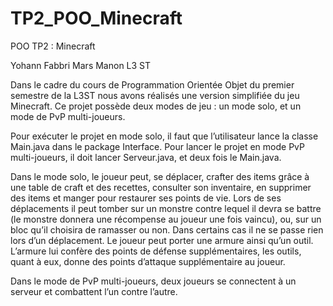# TP2_POO_Minecraft

POO
TP2 : Minecraft

Yohann Fabbri
Mars Manon
L3 ST

Dans le cadre du cours de Programmation Orientée Objet du premier semestre de la L3ST nous avons réalisés une version simplifiée du jeu Minecraft. Ce projet possède deux modes de jeu : un mode solo, et un mode de PvP multi-joueurs. 

Pour exécuter le projet en mode solo, il faut que l’utilisateur lance la classe Main.java dans le package Interface. Pour lancer le projet en mode PvP multi-joueurs, il doit lancer Serveur.java, et deux fois le Main.java.

Dans le mode solo, le joueur peut, se déplacer, crafter des items grâce à une table de craft et des recettes, consulter son inventaire, en supprimer des items et manger pour restaurer ses points de vie. Lors de ses déplacements il peut tomber sur un monstre contre lequel il devra se battre (le monstre donnera une récompense au joueur une fois vaincu), ou, sur un bloc qu’il choisira de ramasser ou non. Dans certains cas il ne se passe rien lors d’un déplacement. Le joueur peut porter une armure ainsi qu’un outil. L’armure lui confère des points de défense supplémentaires, les outils, quant à eux, donne des points d’attaque supplémentaire au joueur. 

Dans le mode de PvP multi-joueurs, deux joueurs se connectent à un serveur et combattent l’un contre l’autre. 
